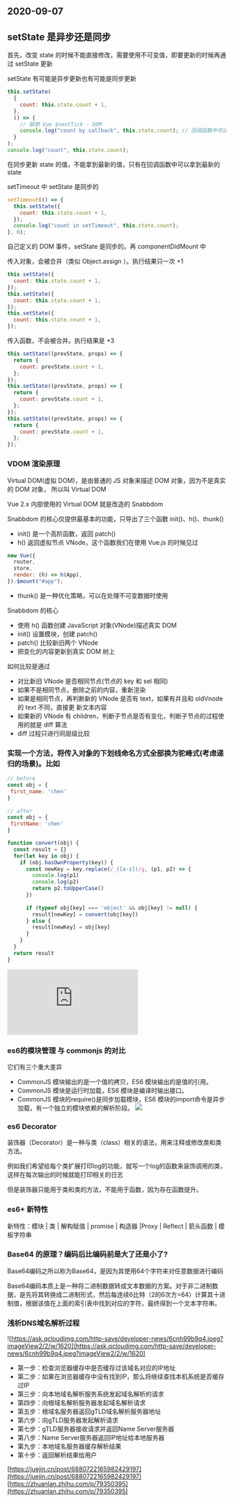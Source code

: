 ## 2020-09-07

## setState 是异步还是同步

首先，改变 state 的时候不能直接修改，需要使用不可变值，即要更新的时候再通过 setState 更新

setState 有可能是异步更新也有可能是同步更新

```js
this.setState(
  {
    count: this.state.count + 1,
  },
  () => {
    // 联想 Vue $nextTick - DOM
    console.log("count by callback", this.state.count); // 回调函数中可以拿到最新的 state
  }
);
console.log("count", this.state.count);
```

在同步更新 state 的值，不能拿到最新的值，只有在回调函数中可以拿到最新的 state

setTimeout 中 setState 是同步的

```js
setTimeout(() => {
  this.setState({
    count: this.state.count + 1,
  });
  console.log("count in setTimeout", this.state.count);
}, 0);
```

自己定义的 DOM 事件，setState 是同步的。再 componentDidMount 中

传入对象，会被合并（类似 Object.assign ）。执行结果只一次 +1

```js
this.setState({
  count: this.state.count + 1,
});
this.setState({
  count: this.state.count + 1,
});
this.setState({
  count: this.state.count + 1,
});
```

传入函数，不会被合并。执行结果是 +3

```js
this.setState((prevState, props) => {
  return {
    count: prevState.count + 1,
  };
});
this.setState((prevState, props) => {
  return {
    count: prevState.count + 1,
  };
});
this.setState((prevState, props) => {
  return {
    count: prevState.count + 1,
  };
});
```

### VDOM 渲染原理

Virtual DOM(虚拟 DOM)，是由普通的 JS 对象来描述 DOM 对象，因为不是真实的 DOM 对象，
所以叫 Virtual DOM

Vue 2.x 内部使用的 Virtual DOM 就是改造的 Snabbdom

Snabbdom 的核心仅提供最基本的功能，只导出了三个函数 init()、h()、thunk()

- init() 是一个高阶函数，返回 patch()
- h() 返回虚拟节点 VNode，这个函数我们在使用 Vue.js 的时候见过

```js
new Vue({
  router,
  store,
  render: (h) => h(App),
}).$mount("#app");
```

- thunk() 是一种优化策略，可以在处理不可变数据时使用

Snabbdom 的核心

- 使用 h() 函数创建 JavaScript 对象(VNode)描述真实 DOM
- init() 设置模块，创建 patch()
- patch() 比较新旧两个 VNode
- 把变化的内容更新到真实 DOM 树上

如何比较是通过

- 对比新旧 VNode 是否相同节点(节点的 key 和 sel 相同)
- 如果不是相同节点，删除之前的内容，重新渲染
- 如果是相同节点，再判断新的 VNode 是否有 text，如果有并且和 oldVnode 的 text 不同，直接更
  新文本内容
- 如果新的 VNode 有 children，判断子节点是否有变化，判断子节点的过程使用的就是 diff 算法
- diff 过程只进行同层级比较

### 实现一个方法，将传入对象的下划线命名方式全部换为驼峰式(考虑递归的场景)。比如

```js
// before
const obj = {
 first_name: 'chen'
}
​
// after
const obj = {
 firstName: 'chen'
}
```

```js
function convert(obj) {
  const result = {}
  for(let key in obj) {
    if (obj.hasOwnProperty(key)) {
      const newKey = key.replace(/_([a-z])/g, (p1, p2) => {
        console.log(p1)
        console.log(p2)
        return p2.toUpperCase()
      })
    
      if (typeof obj[key] === 'object' && obj[key] != null) {
        result[newKey] = convert(obj[key])
      } else {
        result[newKey] = obj[key]
      }
    }
  }
  return result
}
```

![](https://oaker.bid/javascript/solutions/object-key-to-camel-case.html)

### es6的模块管理 与 commonjs 的对比

它们有三个重大差异

- CommonJS 模块输出的是一个值的拷贝，ES6 模块输出的是值的引用。
- CommonJS 模块是运行时加载，ES6 模块是编译时输出接口。
- CommonJS 模块的require()是同步加载模块，ES6 模块的import命令是异步加载，有一个独立的模块依赖的解析阶段。
![](https://es6.ruanyifeng.com/#docs/module-loader#ES6-%E6%A8%A1%E5%9D%97%E4%B8%8E-CommonJS-%E6%A8%A1%E5%9D%97%E7%9A%84%E5%B7%AE%E5%BC%82)

### es6 Decorator

装饰器（Decorator）是一种与类（class）相关的语法，用来注释或修改类和类方法。

例如我们希望给每个类扩展打印log的功能，就写一个log的函数来装饰调用的类，这样在每次输出的时候就能打印相关的日志

但是装饰器只能用于类和类的方法，不能用于函数，因为存在函数提升。

### es6+ 新特性

新特性：模块 | 类 | 解构赋值 | promise | 构造器 |Proxy | Reflect | 箭头函数 | 模板字符串

### Base64 的原理？编码后比编码前是大了还是小了?

Base64编码之所以称为Base64，是因为其使用64个字符来对任意数据进行编码

Base64编码本质上是一种将二进制数据转成文本数据的方案。对于非二进制数据，是先将其转换成二进制形式，然后每连续6比特（2的6次方=64）计算其十进制值，根据该值在上面的索引表中找到对应的字符，最终得到一个文本字符串。

### 浅析DNS域名解析过程

![https://ask.qcloudimg.com/http-save/developer-news/6cnh99b9q4.jpeg?imageView2/2/w/1620](https://ask.qcloudimg.com/http-save/developer-news/6cnh99b9q4.jpeg?imageView2/2/w/1620)

- 第一步：检查浏览器缓存中是否缓存过该域名对应的IP地址
- 第二步：如果在浏览器缓存中没有找到IP，那么将继续查找本机系统是否缓存过IP
- 第三步：向本地域名解析服务系统发起域名解析的请求
- 第四步：向根域名解析服务器发起域名解析请求
- 第五步：根域名服务器返回gTLD域名解析服务器地址
- 第六步：向gTLD服务器发起解析请求
- 第七步：gTLD服务器接收请求并返回Name Server服务器
- 第八步：Name Server服务器返回IP地址给本地服务器
- 第九步：本地域名服务器缓存解析结果
- 第十步：返回解析结果给用户


[https://juejin.cn/post/6880722165982429197](https://juejin.cn/post/6880722165982429197)
[https://zhuanlan.zhihu.com/p/79350395](https://zhuanlan.zhihu.com/p/79350395)